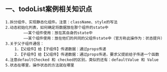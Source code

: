 ## 一、todoList案例相关知识点
    1.拆分组件、实现静态化组件。注意：className、style的写法
    2.动态初始化列表，如何确定将数据放在那个组件的state中
            ——某个组件使用：放在其自身的state中
            ——某个组件使用：放在他们的共同的父组件state中（官方称此操作为：状态提升）
    3.关于父子组件通信：
        1.【父组件】给【子组件】传递数据：通过props传递
        2.【子组件】给【父组件】传递数据：通过props传递，要求父提前给子传递一个函数
    4.注意defaultChecked 和 checked的区别，类似的还有：defaultValue 和 Value
    5.状态在哪里，操作状态的方法就在哪里